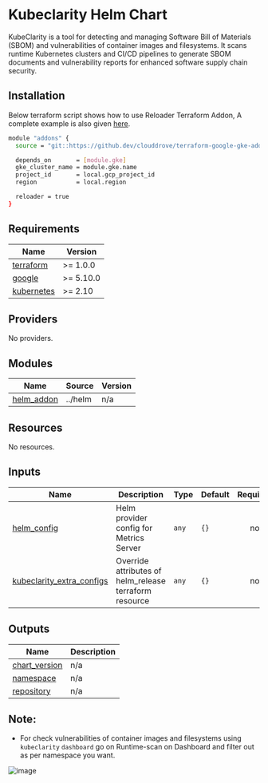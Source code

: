 # Kubeclarity Helm Chart

KubeClarity is a tool for detecting and managing Software Bill of Materials (SBOM) and vulnerabilities of container images and filesystems. It scans runtime Kubernetes clusters and CI/CD pipelines to generate SBOM documents and vulnerability reports for enhanced software supply chain security. 

## Installation
Below terraform script shows how to use Reloader Terraform Addon, A complete example is also given [here](https://github.com/clouddrove/terraform-google-gke-addons/blob/master/_examples/complete/main.tf).

```bash
module "addons" {
  source = "git::https://github.dev/clouddrove/terraform-google-gke-addons"

  depends_on       = [module.gke]
  gke_cluster_name = module.gke.name
  project_id       = local.gcp_project_id
  region           = local.region

  reloader = true
}
```

<!-- BEGINNING OF PRE-COMMIT-TERRAFORM DOCS HOOK -->
## Requirements

| Name | Version |
|------|---------|
| <a name="requirement_terraform"></a> [terraform](#requirement\_terraform) | >= 1.0.0 |
| <a name="requirement_google"></a> [google](#requirement\_google) | >= 5.10.0 |
| <a name="requirement_kubernetes"></a> [kubernetes](#requirement\_kubernetes) | >= 2.10 |

## Providers

No providers.

## Modules

| Name | Source | Version |
|------|--------|---------|
| <a name="module_helm_addon"></a> [helm\_addon](#module\_helm\_addon) | ../helm | n/a |

## Resources

No resources.

## Inputs

| Name | Description | Type | Default | Required |
|------|-------------|------|---------|:--------:|
| <a name="input_helm_config"></a> [helm\_config](#input\_helm\_config) | Helm provider config for Metrics Server | `any` | `{}` | no |
| <a name="input_kubeclarity_extra_configs"></a> [kubeclarity\_extra\_configs](#input\_kubeclarity\_extra\_configs) | Override attributes of helm\_release terraform resource | `any` | `{}` | no |

## Outputs

| Name | Description |
|------|-------------|
| <a name="output_chart_version"></a> [chart\_version](#output\_chart\_version) | n/a |
| <a name="output_namespace"></a> [namespace](#output\_namespace) | n/a |
| <a name="output_repository"></a> [repository](#output\_repository) | n/a |
<!-- END OF PRE-COMMIT-TERRAFORM DOCS HOOK -->

## Note:

- For check vulnerabilities of container images and filesystems using `kubeclarity` ``dashboard`` go on Runtime-scan on Dashboard and filter out as per namespace you want.

![image](https://github.com/clouddrove/terraform-google-gke-addons/assets/116706588/f0354df3-cb7e-4db8-84ae-d8bd0116151e)
